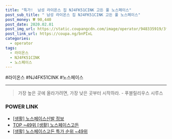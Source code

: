 ```yaml
--- 
title: "특가!  남성 라이온스 집 NJ4FK51CINK 고든 풀 노스페이스" 
post_sub_title: " 남성 라이온스 집 NJ4FK51CINK 고든 풀 노스페이스" 
post_money: ₩ 90,440 
post_date: 2020.02.01 
post_img_url: https://static.coupangcdn.com/image/operator/948335919/3f4493f2-12a7-61e5-2adf-e16fe23827b9.jpg 
post_link_url: https://coupa.ng/bnPIxL 
categories: 
  - operator 
tags: 
  - 라이온스 
  - NJ4FK51CINK 
  - 노스페이스 
--- 
```

  #라이온스 #NJ4FK51CINK #노스페이스 
<hr> 

> 가장 높은 곳에 올라가려면, 가장 낮은 곳부터 시작하라. - 푸블릴리우스 시루스 


### POWER LINK

* <a href="https://blog.naver.com/sakai111/221762322210" target="_blank"> [생활] 노스페이스신발 정보 </a>
* <a href="https://blog.naver.com/an0733/221792148230" target="_blank"> TOP ~49위 [생활] 노스페이스고든</a>
* <a href="https://blog.naver.com/sakai111/221792148240" target="_blank"> [생활] 노스페이스고든 특가 순위 ~49위</a>
